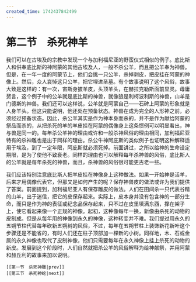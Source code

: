 ```yaml
---
created_time: 1742437842499
---
```

# 第二节　杀死神羊

我们可以在古埃及的宗教中发现一个与加利福尼亚的野蛮仪式相似的例子。底比斯人和供奉底比斯的神阿蒙的其他古埃及人，一般不杀公羊，而且把公羊奉为神兽。但是，在一年一度的阿蒙节上，他们会挑一只公羊，杀掉剥皮，把皮挂在阿蒙的神像上。然后，众人哀悼这只公羊，把它埋进圣墓。有个故事说明了这个风俗，故事大致是这样的：有一次，宙斯身披羊皮，头顶羊头，在赫拉克勒斯面前显灵。毋庸赘言，这个例子中的公羊就是底比斯的神兽，就像狼是利柯波利斯的神兽，山羊是门德斯的神兽。我们还可以这样说，公羊就是阿蒙自己——石碑上阿蒙的形象就是人身羊头。但这只能说明，他还处在预备状态。神兽在成为完全的人形神之前，必须经过预备状态。因此，杀公羊其实是作为神本身而杀的，并不是作为献给阿蒙的祭品而杀的，从把杀死的羊的羊皮挂在阿蒙的偶像身上这条惯例可以明显看出，神与兽是同一的。每年杀公羊神的理由或许和一般杀神风俗的理由相同，加利福尼亚特有的杀神雕也是出于同样的理由。杀公牛神阿庇斯的类似例子也证明这种解释适用于埃及，到了一定年限，阿庇斯就必须死掉。前面讲过，之所以给神的生命设定期限，是为了使他不致衰老。同样的理由也可以解释每年杀神兽的风俗，底比斯人的公羊就是每年杀死的神兽，而且，杀神兽的风俗很可能更古老一些。

我们应该特别注意底比斯人把羊皮挂在神像身上这种做法。如果一开始神是活羊，后来才用偶像代表它，但那又是如何产生的呢？保存神兽皮的做法或许为我们提供了答案。前面提到，加利福尼亚人有保存雕皮的做法。人们在田间杀一只代表谷精的山羊，出于迷信，把它的皮保存起来。实际上，皮本身并没有包含神的一部分生命，而只是作为神的表征或纪念品保存起来，只不过在皮里填满东西，撑在架子上，使它看起来像一个正规的神像。起初，这种像每年一换，新像由杀死的动物的皮制成。但是从每年用的神像到永久的神像，这种转变并不难。我们提过用永久的五朔节柱代替每年砍新五朔树的风俗，不过，每年在五朔节柱上装饰新花新叶这个步骤还是不能省的，有时人们还在柱子顶部加一棵新的小树。同样地，木、石或金属的永久神像也取代了皮制神像，他们只需要每年在永久神像上挂上杀死的动物的新皮。发展到这个阶段时，人们自然就把杀公羊的风俗解释为给神献祭，并用阿蒙和赫丘利的故事来加以说明。

```booknav
[[第一节　杀死神雕|prev]]
[[第三节　杀死神蛇|next]]
```